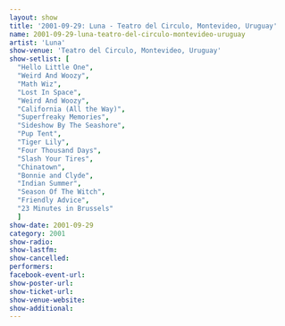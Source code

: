 ```yaml
---
layout: show
title: '2001-09-29: Luna - Teatro del Circulo, Montevideo, Uruguay'
name: 2001-09-29-luna-teatro-del-circulo-montevideo-uruguay
artist: 'Luna'
show-venue: 'Teatro del Circulo, Montevideo, Uruguay'
show-setlist: [
  "Hello Little One",
  "Weird And Woozy",
  "Math Wiz",
  "Lost In Space",
  "Weird And Woozy",
  "California (All the Way)",
  "Superfreaky Memories",
  "Sideshow By The Seashore",
  "Pup Tent",
  "Tiger Lily",
  "Four Thousand Days",
  "Slash Your Tires",
  "Chinatown",
  "Bonnie and Clyde",
  "Indian Summer",
  "Season Of The Witch",
  "Friendly Advice",
  "23 Minutes in Brussels"
  ]
show-date: 2001-09-29
category: 2001
show-radio: 
show-lastfm: 
show-cancelled: 
performers: 
facebook-event-url: 
show-poster-url: 
show-ticket-url: 
show-venue-website: 
show-additional: 
---
```


